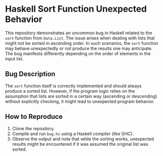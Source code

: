 # Haskell Sort Function Unexpected Behavior

This repository demonstrates an uncommon bug in Haskell related to the `sort` function from `Data.List`.  The issue arises when dealing with lists that might not be sorted in ascending order. In such scenarios, the `sort` function may behave unexpectedly or not produce the results one may anticipate.  The bug manifests differently depending on the order of elements in the input list.

## Bug Description
The `sort` function itself is correctly implemented and should always produce a sorted list. However, if the program logic relies on the assumption that lists are sorted in a certain way (ascending or descending) without explicitly checking, it might lead to unexpected program behavior. 

## How to Reproduce
1. Clone the repository.
2. Compile and run `bug.hs` using a Haskell compiler (like GHC).
3. Observe the output and note that while the sorting works, unexpected results might be encountered if it was assumed the original list was sorted.